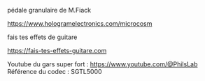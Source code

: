 pédale granulaire de M.Fiack

https://www.hologramelectronics.com/microcosm


fais tes effets de guitare 

https://fais-tes-effets-guitare.com

Youtube du gars super fort : https://www.youtube.com/@PhilsLab
Référence du codec : SGTL5000
